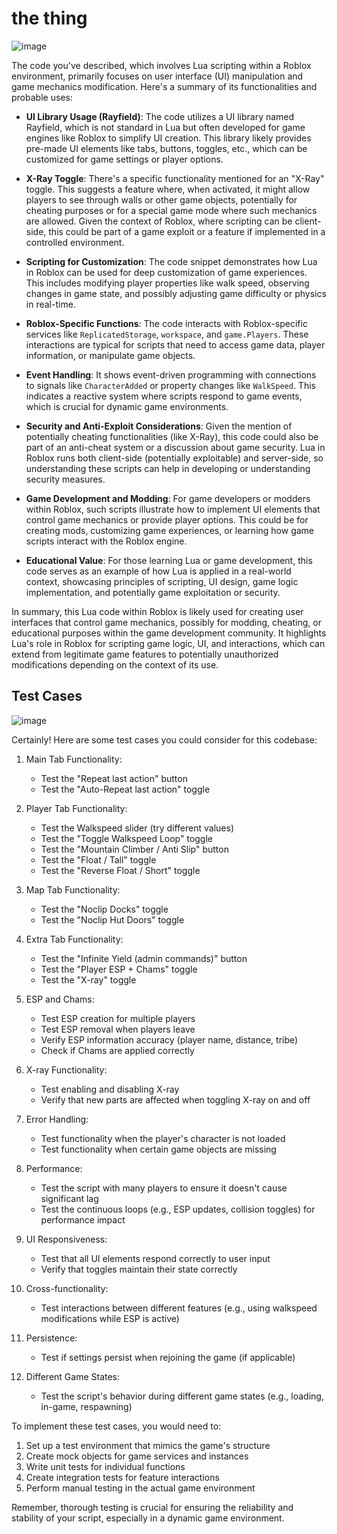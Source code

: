 # the thing

![image](https://github.com/user-attachments/assets/2ad92232-cb24-4dfc-91bb-fbc4ee648d72)

The code you've described, which involves Lua scripting within a Roblox environment, primarily focuses on user interface (UI) manipulation and game mechanics modification. Here's a summary of its functionalities and probable uses:

- **UI Library Usage (Rayfield)**: The code utilizes a UI library named Rayfield, which is not standard in Lua but often developed for game engines like Roblox to simplify UI creation. This library likely provides pre-made UI elements like tabs, buttons, toggles, etc., which can be customized for game settings or player options.

- **X-Ray Toggle**: There's a specific functionality mentioned for an "X-Ray" toggle. This suggests a feature where, when activated, it might allow players to see through walls or other game objects, potentially for cheating purposes or for a special game mode where such mechanics are allowed. Given the context of Roblox, where scripting can be client-side, this could be part of a game exploit or a feature if implemented in a controlled environment.

- **Scripting for Customization**: The code snippet demonstrates how Lua in Roblox can be used for deep customization of game experiences. This includes modifying player properties like walk speed, observing changes in game state, and possibly adjusting game difficulty or physics in real-time.

- **Roblox-Specific Functions**: The code interacts with Roblox-specific services like `ReplicatedStorage`, `workspace`, and `game.Players`. These interactions are typical for scripts that need to access game data, player information, or manipulate game objects.

- **Event Handling**: It shows event-driven programming with connections to signals like `CharacterAdded` or property changes like `WalkSpeed`. This indicates a reactive system where scripts respond to game events, which is crucial for dynamic game environments.

- **Security and Anti-Exploit Considerations**: Given the mention of potentially cheating functionalities (like X-Ray), this code could also be part of an anti-cheat system or a discussion about game security. Lua in Roblox runs both client-side (potentially exploitable) and server-side, so understanding these scripts can help in developing or understanding security measures.

- **Game Development and Modding**: For game developers or modders within Roblox, such scripts illustrate how to implement UI elements that control game mechanics or provide player options. This could be for creating mods, customizing game experiences, or learning how game scripts interact with the Roblox engine.

- **Educational Value**: For those learning Lua or game development, this code serves as an example of how Lua is applied in a real-world context, showcasing principles of scripting, UI design, game logic implementation, and potentially game exploitation or security.

In summary, this Lua code within Roblox is likely used for creating user interfaces that control game mechanics, possibly for modding, cheating, or educational purposes within the game development community. It highlights Lua's role in Roblox for scripting game logic, UI, and interactions, which can extend from legitimate game features to potentially unauthorized modifications depending on the context of its use.

## Test Cases

![image](https://github.com/user-attachments/assets/2cf29bd2-1b38-4aa3-9e6f-9f50fe373134)


Certainly! Here are some test cases you could consider for this codebase:

1. Main Tab Functionality:
   - Test the "Repeat last action" button
   - Test the "Auto-Repeat last action" toggle

2. Player Tab Functionality:
   - Test the Walkspeed slider (try different values)
   - Test the "Toggle Walkspeed Loop" toggle
   - Test the "Mountain Climber / Anti Slip" button
   - Test the "Float / Tall" toggle
   - Test the "Reverse Float / Short" toggle

3. Map Tab Functionality:
   - Test the "Noclip Docks" toggle
   - Test the "Noclip Hut Doors" toggle

4. Extra Tab Functionality:
   - Test the "Infinite Yield (admin commands)" button
   - Test the "Player ESP + Chams" toggle
   - Test the "X-ray" toggle

5. ESP and Chams:
   - Test ESP creation for multiple players
   - Test ESP removal when players leave
   - Verify ESP information accuracy (player name, distance, tribe)
   - Check if Chams are applied correctly

6. X-ray Functionality:
   - Test enabling and disabling X-ray
   - Verify that new parts are affected when toggling X-ray on and off

7. Error Handling:
   - Test functionality when the player's character is not loaded
   - Test functionality when certain game objects are missing

8. Performance:
   - Test the script with many players to ensure it doesn't cause significant lag
   - Test the continuous loops (e.g., ESP updates, collision toggles) for performance impact

9. UI Responsiveness:
   - Test that all UI elements respond correctly to user input
   - Verify that toggles maintain their state correctly

10. Cross-functionality:
    - Test interactions between different features (e.g., using walkspeed modifications while ESP is active)

11. Persistence:
    - Test if settings persist when rejoining the game (if applicable)

12. Different Game States:
    - Test the script's behavior during different game states (e.g., loading, in-game, respawning)

To implement these test cases, you would need to:
1. Set up a test environment that mimics the game's structure
2. Create mock objects for game services and instances
3. Write unit tests for individual functions
4. Create integration tests for feature interactions
5. Perform manual testing in the actual game environment

Remember, thorough testing is crucial for ensuring the reliability and stability of your script, especially in a dynamic game environment.